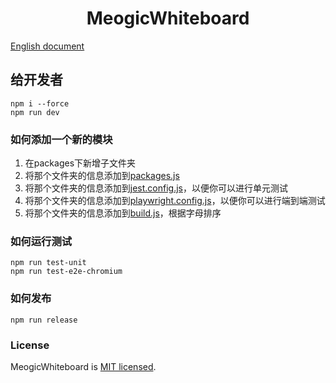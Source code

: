 <h1 align="center">
  MeogicWhiteboard
</h1>

[English document](./README.md)

## 给开发者
```shell
npm i --force
npm run dev
```
### 如何添加一个新的模块
1. 在packages下新增子文件夹
2. 将那个文件夹的信息添加到[packages.js](./scripts/npm/packages.js#L14)
3. 将那个文件夹的信息添加到[jest.config.js](./jest.config.js#L27)，以便你可以进行单元测试
4. 将那个文件夹的信息添加到[playwright.config.js](./playwright.config.js#L19)，以便你可以进行端到端测试
5. 将那个文件夹的信息添加到[build.js](./scripts/build.js#L209)，根据字母排序
### 如何运行测试
```shell
npm run test-unit
npm run test-e2e-chromium
```
### 如何发布
```shell
npm run release
```

### License

MeogicWhiteboard is [MIT licensed](https://github.com/meogic-tech/meogic-whiteboard/blob/main/LICENSE).
